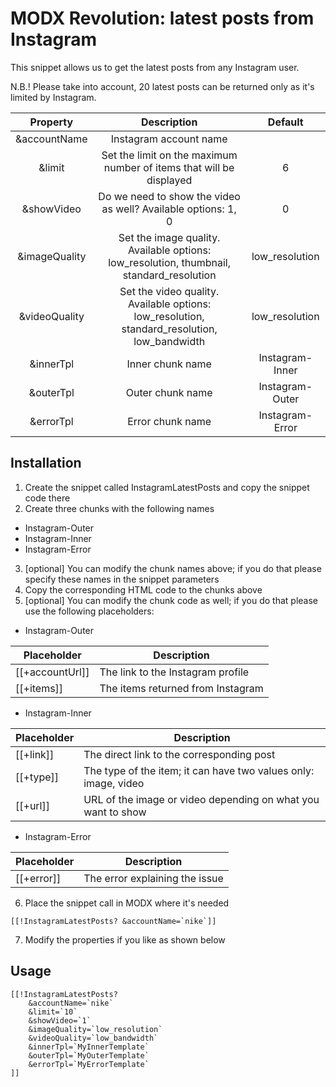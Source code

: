 # MODX Revolution: latest posts from Instagram
This snippet allows us to get the latest posts from any Instagram user.

N.B.! Please take into account, 20 latest posts can be returned only as it's limited by Instagram.

|    Property   |                                           Description                                          |     Default    |
|:-------------:|:----------------------------------------------------------------------------------------------:|:--------------:|
| &accountName  | Instagram account name                                                                         |                |
| &limit        | Set the limit on the maximum number of items that will be displayed                            |        6       |
| &showVideo    | Do we need to show the video as well? Available options: 1, 0                          |      0     |
| &imageQuality | Set the image quality. Available options: low_resolution, thumbnail, standard_resolution     | low_resolution |
| &videoQuality | Set the video quality. Available options: low_resolution, standard_resolution, low_bandwidth | low_resolution |
| &innerTpl | Inner chunk name | Instagram-Inner |
| &outerTpl | Outer chunk name | Instagram-Outer |
| &errorTpl | Error chunk name | Instagram-Error |

Installation
---------
1. Create the snippet called InstagramLatestPosts and copy the snippet code there
2. Create three chunks with the following names
  * Instagram-Outer
  * Instagram-Inner
  * Instagram-Error
3. [optional] You can modify the chunk names above; if you do that please specify these names in the snippet parameters
4. Copy the corresponding HTML code to the chunks above
5. [optional] You can modify the chunk code as well; if you do that please use the following placeholders:
  * Instagram-Outer
  
  | Placeholder     | Description                       |
  |-----------------|-----------------------------------|
  | [[+accountUrl]] | The link to the Instagram profile |
  | [[+items]]      | The items returned from Instagram |
  
  * Instagram-Inner
  
  | Placeholder | Description                                                     |
  |-------------|-----------------------------------------------------------------|
  | [[+link]]   | The direct link to the corresponding post                       |
  | [[+type]]   | The type of the item; it can have two values only: image, video |
  | [[+url]]    | URL of the image or video depending on what you want to show    |
  
  * Instagram-Error

  | Placeholder | Description                    |
  |-------------|--------------------------------|
  | [[+error]]  | The error explaining the issue |

6. Place the snippet call in MODX where it's needed
```
[[!InstagramLatestPosts? &accountName=`nike`]]
```
7. Modify the properties if you like as shown below

Usage
---------
```
[[!InstagramLatestPosts?
	&accountName=`nike`
	&limit=`10`
	&showVideo=`1`
	&imageQuality=`low_resolution`
	&videoQuality=`low_bandwidth`
	&innerTpl=`MyInnerTemplate`
	&outerTpl=`MyOuterTemplate`
	&errorTpl=`MyErrorTemplate`
]]